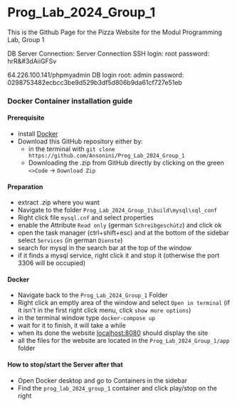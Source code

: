 # Prog_Lab_2024_Group_1
This is the Github Page for the Pizza Website for the Modul Programming Lab, Group 1


DB Server Connection:
Server Connection SSH
login: root
password: hrR&#3dAiiGFSv

64.226.100.141/phpmyadmin
DB login
root: admin
password: 0298753482ecbcc3be9d529b3df5d806b9da61cf727e51eb

### Docker Container installation guide

#### Prerequisite 
- install [Docker](https://www.docker.com/products/docker-desktop/)
- Download this GitHub repository either by:
    - in the terminal with `git clone https://github.com/Ansonini/Prog_Lab_2024_Group_1`
    - Downloading the .zip from GitHub directly by clicking on the green `<>Code` -> `Download Zip` 

#### Preparation
- extract .zip where you want
- Navigate to  the folder `Prog_Lab_2024_Group_1\build\mysql\sql_conf`
- Right click file `mysql.cnf` and select properties
- enable the Attribute `Read only` (german `Schreibgeschütz`) and click ok
- open the task manager (ctrl+shift+esc) and at the bottom of the sidebar select `Services` (in german `Dienste`)
- search for mysql in the search bar at the top of the window
- if it finds a mysql service, right click it and stop it (otherwise the port 3306 will be occupied)

#### Docker 
- Navigate back to the `Prog_Lab_2024_Group_1` Folder 
- Right click an emptly area of the  window and select `Open in terminal` (if it isn't in the first right click menu, click `show more options`)
- in the terminal window type `docker-compose up`
- wait for it to finish, it will take a while 
- when its done the website [localhost:8080](http://localhost:8080/) should display the site
- all the files for the website are located in the `Prog_Lab_2024_Group_1/app` folder 

#### How to stop/start the Server after that
- Open Docker desktop and go to Containers in the sidebar 
- Find the `prog_lab_2024_group_1` container and click play/stop on the right

